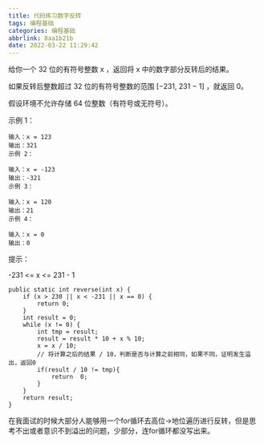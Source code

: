 ```yaml
---
title: 代码练习数字反转
tags: 编程基础
categories: 编程基础
abbrlink: 8aa1b21b
date: 2022-03-22 11:29:42
---
```


给你一个 32 位的有符号整数 x ，返回将 x 中的数字部分反转后的结果。

如果反转后整数超过 32 位的有符号整数的范围 [−231, 231 − 1] ，就返回 0。

假设环境不允许存储 64 位整数（有符号或无符号）。

示例 1：
```
输入：x = 123
输出：321
示例 2：

输入：x = -123
输出：-321
示例 3：

输入：x = 120
输出：21
示例 4：

输入：x = 0
输出：0
```

提示：

-231 <= x <= 231 - 1

```
public static int reverse(int x) {
    if (x > 230 || x < -231 || x == 0) {
        return 0;
    }
    int result = 0;
    while (x != 0) {
        int tmp = result;
        result = result * 10 + x % 10;
        x = x / 10;
        // 将计算之后的结果 / 10，判断是否与计算之前相同，如果不同，证明发生溢出，返回0
        if(result / 10 != tmp){
            return  0;
        }
    }
    return result;
}
```

在我面试的时候大部分人能够用一个for循环去高位->地位遍历进行反转，但是思考不出或者意识不到溢出的问题，少部分，连for循环都没写出来。
